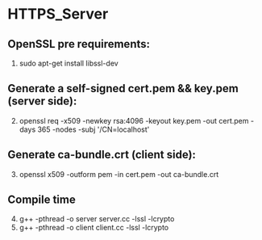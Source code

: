 # HTTPS_Server

## OpenSSL pre requirements:
1. sudo apt-get install libssl-dev

## Generate a self-signed cert.pem && key.pem (server side):
2.  openssl req -x509 -newkey rsa:4096 -keyout key.pem -out cert.pem -days 365 -nodes -subj '/CN=localhost'

## Generate ca-bundle.crt (client side):
3.  openssl x509 -outform pem -in cert.pem -out ca-bundle.crt

## Compile time
4.   g++ -pthread -o server server.cc -lssl -lcrypto
5.   g++ -pthread -o client client.cc -lssl -lcrypto
